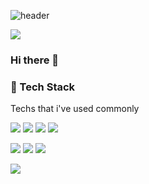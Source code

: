 ![header](https://capsule-render.vercel.app/api?type=waving&section=header&text=Minchan%20Lee&fontSize=70&color=auto&height=150)

<p>
  <a href="mailto:shigatsu970704@gmail.com" target="_blank"><img src="https://img.shields.io/badge/shigatsu970704@gmail.com-EA4335?style=flat-square&logo=Gmail&logoColor=white"/></a>
</p>

### Hi there 👋

### 💪 Tech Stack

<p>Techs that i've used commonly</p>

<p>
  <img src="https://img.shields.io/badge/HTML-E34F26?style=flat-square&logo=HTML5&logoColor=white"/>
  <img src="https://img.shields.io/badge/CSS-1572B6?style=flat-square&logo=CSS3&logoColor=white"/>
  <img src="https://img.shields.io/badge/JavaScript-F7DF1E?style=flat-square&logo=JavaScript&logoColor=000080"/>
  <img src="https://img.shields.io/badge/TypeScript-3178C6?style=flat-square&logo=TypeScript&logoColor=white"/>
</p>
<p>
  <img src="https://img.shields.io/badge/React-61DAFB?style=flat-square&logo=React&logoColor=black"/> 
  <img src="https://img.shields.io/badge/Node.js-76D04B?style=flat-square&logo=Node.js&logoColor=white"/>
  <img src="https://img.shields.io/badge/Nest.js-E0234E?style=flat-square&logo=Nestjs&logoColor=white"/>
</p>
<p>
  <img src="https://img.shields.io/badge/Git-F05032?style=flat-square&logo=Git&logoColor=white"/> 
</p>

<!--
**ShigatsuEl/ShigatsuEl** is a ✨ _special_ ✨ repository because its `README.md` (this file) appears on your GitHub profile.

Here are some ideas to get you started:

- 🔭 I’m currently working on ...
- 🌱 I’m currently learning ...
- 👯 I’m looking to collaborate on ...
- 🤔 I’m looking for help with ...
- 💬 Ask me about ...
- 📫 How to reach me: ...
- 😄 Pronouns: ...
- ⚡ Fun fact: ...
-->
